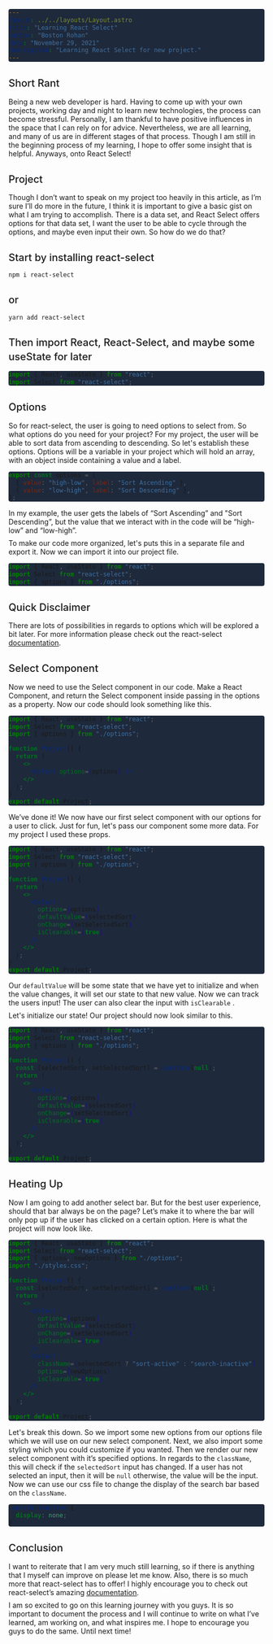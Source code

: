 ```yaml
---
layout: ../../layouts/Layout.astro
title: "Learning React Select"
author: "Boston Rohan"
date: "November 29, 2021"
description: "Learning React Select for new project."
---
```


# Short Rant

Being a new web developer is hard. Having to come up with your own
projects, working day and night to learn new technologies, the process
can become stressful. Personally, I am thankful to have positive
influences in the space that I can rely on for advice. Nevertheless,
we are all learning, and many of us are in different stages of that
process. Though I am still in the beginning process of my learning, I
hope to offer some insight that is helpful. Anyways, onto React
Select!

# Project

Though I don’t want to speak on my project too heavily in this
article, as I’m sure I’ll do more in the future, I think it is
important to give a basic gist on what I am trying to accomplish.
There is a data set, and React Select offers options for that data
set, I want the user to be able to cycle through the options, and
maybe even input their own. So how do we do that?

# Start by installing react-select

`npm i react-select`

# or

`yarn add react-select`

# Then import React, React-Select, and maybe some useState for later

```jsx
import { React, useState } from "react";
import Select from "react-select";
```

# Options

So for react-select, the user is going to need options to select from.
So what options do you need for your project? For my project, the user will
be able to sort data from ascending to descending. So let's establish
these options. Options will be a variable in your project which will
hold an array, with an object inside containing a value and a label.

```js
export const options = [
  { value: "high-low", label: "Sort Ascending" },
  { value: "low-high", label: "Sort Descending" },
];
```

In my example, the user gets the labels of “Sort Ascending” and "Sort
Descending”, but the value that we interact with in the code will be
“high-low” and “low-high”.

To make our code more organized, let's puts this in a separate file and
export it. Now we can import it into our project file.

```jsx
import { React, useState } from "react";
import Select from "react-select";
import { options } from "./options";
```

# Quick Disclaimer

There are lots of possibilities in regards to options which will be
explored a bit later. For more information please check out the
react-select <ins>[documentation](https://react-select.com/home)</ins>.

# Select Component

Now we need to use the Select component in our code. Make a React
Component, and return the Select component inside passing in the
options as a property. Now our code should look something like this.

```jsx
import { React, useState } from "react";
import Select from "react-select";
import { options } from "./options";

function Project() {
  return (
    <>
      <Select options={options} />
    </>
  );
}
export default Project;
```

We’ve done it! We now have our first select component with our options
for a user to click. Just for fun, let's pass our component some more
data. For my project I used these props.

```jsx
import { React, useState } from "react";
import Select from "react-select";
import { options } from "./options";

function Project() {
  return (
    <>
      <Select
        options={options}
        defaultValue={selectedSort}
        onChange={setSelectedSort}
        isClearable={true}
      />
    </>
  );
}
export default Project;
```

Our `defaultValue` will be some state that we have yet to
initialize and when the value changes, it will set our state to that
new value. Now we can track the users input! The user can also clear
the input with `isClearable` .

Let's initialize our state! Our project should now look similar to
this.

```jsx
import { React, useState } from "react";
import Select from "react-select";
import { options } from "./options";

function Project() {
  const [selectedSort, setSelectedSort] = useState(null);
  return (
    <>
      <Select
        options={options}
        defaultValue={selectedSort}
        onChange={setSelectedSort}
        isClearable={true}
      />
    </>
  );
}
export default Project;
```

# Heating Up

Now I am going to add another select bar. But for the best user
experience, should that bar always be on the page? Let’s make it to
where the bar will only pop up if the user has clicked on a certain
option. Here is what the project will now look like.

```jsx
import { React, useState } from "react";
import Select from "react-select";
import { options, newOptions } from "./options";
import "./styles.css";

function Project() {
  const [selectedSort, setSelectedSort] = useState(null);
  return (
    <>
      <Select
        options={options}
        defaultValue={selectedSort}
        onChange={setSelectedSort}
        isClearable={true}
      />
      <Select
        className={selectedSort ? "sort-active" : "search-inactive"}
        options={newOptions}
        isClearable={true}
      />
    </>
  );
}
export default Project;
```

Let's break this down. So we import some new options from our options
file which we will use on our new select component. Next, we also
import some styling which you could customize if you wanted. Then we
render our new select component with it’s specified options. In
regards to the `className`, this will check if the
`selectedSort` input has changed. If a user has not
selected an input, then it will be `null` otherwise, the
value will be the input. Now we can use our css file to change the
display of the search bar based on the `className`.

```css
.search-inactive {
  display: none;
}
```

# Conclusion

I want to reiterate that I am very much still learning, so if there is
anything that I myself can improve on please let me know. Also, there
is so much more that react-select has to offer! I highly encourage you
to check out react-select’s amazing <ins>[documentation](https://react-select.com/home)</ins>.

I am so excited to go on this learning journey with you guys. It is
so important to document the process and I will continue to write on
what I’ve learned, am working on, and what inspires me. I hope to
encourage you guys to do the same. Until next time!

<style>
    p { margin: 0.5rem auto; }
    h1 { font-size: 1.25rem; line-height: 1.75rem; font-weight: 500; }
    pre { background-color:rgb(30 41 59) !important; border-radius: 0.25rem; margin: 1rem auto; }
    .dark h1 { color: rgb(250 250 250); }
    .dark pre { background-color: rgba(39, 39, 42, 0.1) !important; }
    </style>
